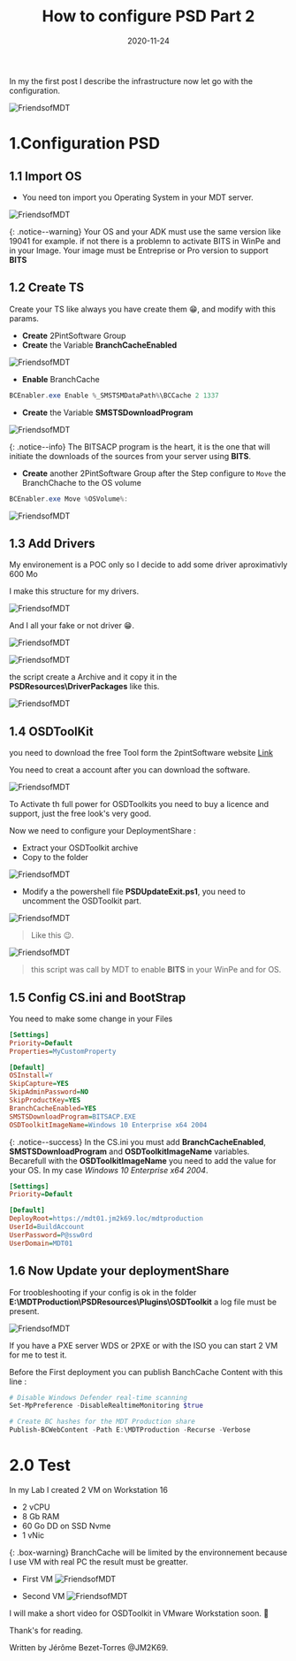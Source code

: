 ﻿---
layout: single
title: "How to configure PSD Part 2"
date: 2020-11-24
tags: 
  - Powershell
  - VMware
  - 'Microsoft Deployment Toolkit'
  - PSD
categories:
  - Powershell
  - Operating System
published: true
comments: true
author_profile: true
header:
  teaserlogo:
  teaser: ''
  image: img/headers/turbo.jpg
  caption:
gallery:

  - image_path: ''
    url: ''
    title: ''
toc: true
toc_sticky: true
toc_label: "Table of content"
---

In my the first post I describe the infrastructure now let go with the configuration.

![FriendsofMDT](/img/PSD1.png)

 
# 1.Configuration PSD

## 1.1 Import OS

* You need ton import you Operating System in your MDT server.

![FriendsofMDT](/img/PSD9.PNG)

{: .notice--warning}
Your OS and your ADK must use the same version like 19041 for example. if not there is a problemn to activate BITS in WinPe and in your Image. Your image must be Entreprise or Pro version to support **BITS**

## 1.2 Create TS 

Create your TS like always you have create them 😁, and modify with this params.

* **Create** 2PintSoftware Group
* **Create** the Variable **BranchCacheEnabled**  

![FriendsofMDT](/img/PSD22.PNG)

* **Enable** BranchCache
```csharp
BCEnabler.exe Enable %_SMSTSMDataPath%\BCCache 2 1337
```

* **Create** the Variable **SMSTSDownloadProgram**  

![FriendsofMDT](/img/PSD23.PNG)

{: .notice--info}
 The BITSACP program is the heart, it is the one that will initiate the downloads of the sources from your server using **BITS**.

* **Create** another 2PintSoftware Group after the Step configure to `Move` the BranchChache to the OS volume
```csharp
BCEnabler.exe Move %OSVolume%:
```

![FriendsofMDT](/img/PSD21.PNG)


## 1.3 Add Drivers

My environement is a POC only so I decide to add some driver aproximativly 600 Mo

I make this structure for my drivers.

![FriendsofMDT](/img/PSD10.PNG)

And I all your fake or not driver 😁.

![FriendsofMDT](/img/PSD11.PNG)

![FriendsofMDT](/img/PSD12.PNG)

the script create a Archive and it copy it in the **PSDResources\DriverPackages** like this.

![FriendsofMDT](/img/PSD13.PNG)

## 1.4 OSDToolKit

you need to download the free Tool form the 2pintSoftware website [Link](https://2pintsoftware.com/products/osd-toolkit/)

You need to creat a account after you can download the software.

![FriendsofMDT](/img/PSD14.PNG)

To Activate th full power for OSDToolkits you need to buy a licence and support, just the free look's very good.

Now we need to configure your DeploymentShare :

* Extract your OSDToolkit archive
* Copy to the folder

![FriendsofMDT](/img/PSD15.PNG)

* Modify a the powershell file **PSDUpdateExit.ps1**, you need to uncomment the OSDToolkit part.

![FriendsofMDT](/img/PSD16.PNG)

>Like this 😉.

![FriendsofMDT](/img/PSD17.PNG)

>this script was call by MDT to enable **BITS** in your WinPe and for OS.

## 1.5 Config CS.ini and BootStrap

You need to make some change in your Files

```ini
[Settings]
Priority=Default
Properties=MyCustomProperty

[Default]
OSInstall=Y
SkipCapture=YES
SkipAdminPassword=NO
SkipProductKey=YES
BranchCacheEnabled=YES
SMSTSDownloadProgram=BITSACP.EXE
OSDToolkitImageName=Windows 10 Enterprise x64 2004
```

{: .notice--success}
In the CS.ini you must add **BranchCacheEnabled**, **SMSTSDownloadProgram** and **OSDToolkitImageName** variables.
Becarefull with the **OSDToolkitImageName** you need to add the value for your OS. In my case *Windows 10 Enterprise x64 2004*.

```ini
[Settings]
Priority=Default

[Default]
DeployRoot=https://mdt01.jm2k69.loc/mdtproduction
UserId=BuildAccount
UserPassword=P@ssw0rd
UserDomain=MDT01
```

## 1.6 Now Update your deploymentShare

For troobleshooting if your config is ok in the folder **E:\MDTProduction\PSDResources\Plugins\OSDToolkit** a log file must be present. 

![FriendsofMDT](/img/PSD18.PNG)

If you have a PXE server WDS or 2PXE or with the ISO you can start 2 VM for me to test it.

Before the First deployment you can publish BanchCache Content with this line :

```powershell
# Disable Windows Defender real-time scanning
Set-MpPreference -DisableRealtimeMonitoring $true

# Create BC hashes for the MDT Production share
Publish-BCWebContent -Path E:\MDTProduction -Recurse -Verbose
```

# 2.0 Test

In my Lab I created 2 VM on Workstation 16
* 2 vCPU
* 8 Gb RAM
* 60 Go DD on SSD Nvme
* 1 vNic 

{: .box-warning}
BranchCache will be limited by the environnement because I use VM with real PC the result must be greatter.

* First VM
![FriendsofMDT](/img/PSD19.PNG)

* Second VM
![FriendsofMDT](/img/PSD20.PNG)

I will make a short video for OSDToolkit in VMware Workstation soon. 🤗

Thank's for reading.

Written by Jérôme Bezet-Torres @JM2K69.
